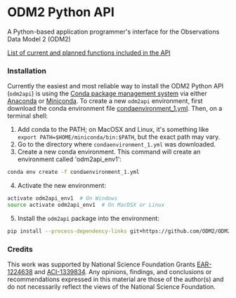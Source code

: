 ODM2 Python API
====

A Python-based application programmer's interface for the Observations Data Model 2 (ODM2) 

[List of current and planned functions included in the API](https://github.com/ODM2/ODM2PythonAPI/blob/master/doc/APIFunctionList.md)

### Installation

Currently the easiest and most reliable way to install the ODM2 Python API (`odm2api`) is using the [Conda package management system](http://conda.pydata.org/docs/) via either [Anaconda](https://www.continuum.io/downloads) or [Miniconda](http://conda.pydata.org/miniconda.html). To create a new `odm2api` environment, first download the conda environment file [condaenvironment_1.yml](https://raw.githubusercontent.com/ODM2/ODM2PythonAPI/master/condaenvironment_1.yml). Then, on a terminal shell:

1. Add conda to the PATH; on MacOSX and Linux, it's something like `export PATH=$HOME/miniconda/bin:$PATH`, but the exact path may vary.
2. Go to the directory where `condaenvironment_1.yml` was downloaded.
3. Create a new conda environment. This command will create an environment called 'odm2api_env1':    

  ```bash
  conda env create -f condaenvironment_1.yml
  ```
4. Activate the new environment:    

  ```bash
  activate odm2api_env1  # On Windows
  source activate odm2api_env1  # On MacOSX or Linux
  ```
5. Install the `odm2api` package into the environment:  

  ```bash
  pip install --process-dependency-links git+https://github.com/ODM2/ODM2PythonAPI.git
  ```
  
### Credits

This work was supported by National Science Foundation Grants [EAR-1224638](http://www.nsf.gov/awardsearch/showAward?AWD_ID=1224638) and [ACI-1339834](http://www.nsf.gov/awardsearch/showAward?AWD_ID=1339834). Any opinions, findings, and conclusions or recommendations expressed in this material are those of the author(s) and do not necessarily reflect the views of the National Science Foundation.
